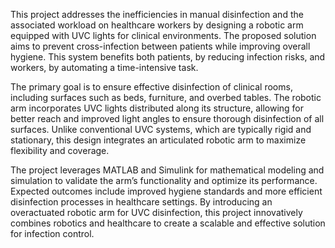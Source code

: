 This project addresses the inefficiencies in manual disinfection and the associated workload on healthcare workers by designing a robotic arm equipped with UVC lights for clinical environments. 
The proposed solution aims to prevent cross-infection between patients while improving overall hygiene. This system benefits both patients, by reducing infection risks, and workers, by automating a 
time-intensive task.

The primary goal is to ensure effective disinfection of clinical rooms, including surfaces such as beds, furniture, and overbed tables. The robotic arm incorporates UVC lights distributed along its 
structure, allowing for better reach and improved light angles to ensure thorough disinfection of all surfaces. Unlike conventional UVC systems, which are typically rigid and stationary, this design 
integrates an articulated robotic arm to maximize flexibility and coverage. 

The project leverages MATLAB and Simulink for mathematical modeling and simulation to validate the arm’s functionality and optimize its performance. Expected outcomes include improved hygiene 
standards and more efficient disinfection processes in healthcare settings. By introducing an overactuated robotic arm for UVC disinfection, this project innovatively combines robotics and healthcare 
to create a scalable and effective solution for infection control.
